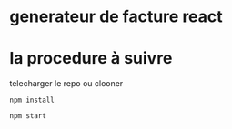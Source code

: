 # generateur de facture react
# la procedure à suivre

telecharger le repo ou clooner

`npm install `

`npm start `
 
